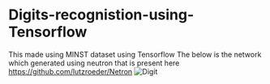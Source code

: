 # Digits-recognistion-using-Tensorflow


This made using MINST dataset using Tensorflow
The below is the network which generated using neutron that is present here https://github.com/lutzroeder/Netron
![Digit](https://user-images.githubusercontent.com/73051572/114876498-02e88d80-9e1c-11eb-9773-eeb44e42e1c8.png)


